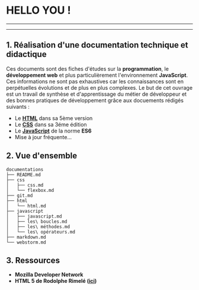 # HELLO YOU !

---
---

## 1. Réalisation d'une documentation technique et didactique

Ces documents sont des fiches d'études sur la **programmation**, le **développement web** et plus particulièrement
l'environnement **JavaScript**. Ces informations ne sont pas exhaustives car les connaissances sont en perpétuelles
évolutions et de plus en plus complexes. Le but de cet ouvrage est un travail de synthèse et d'apprentissage du
métier de développeur et des bonnes pratiques de développement grâce aux docuements rédigés suivants :

* Le [**HTML**](https://github.com/mehdiLegoullon/myProject/tree/master/documentations/html) dans sa 5ème version
* Le [**CSS**](https://github.com/mehdiLegoullon/myProject/tree/master/documentations/css) dans sa 3éme édition
* Le [**JavaScript**](https://github.com/mehdiLegoullon/myProject/tree/master/documentations/javascript) de la norme **ES6**
* Mise à jour fréquente...

## 2. Vue d'ensemble 
```
documentations
├── README.md
├── css
│   ├── css.md
│   └── flexbox.md
├── git.md
├── html
│   └── html.md
├── javascript
│   ├── javascript.md
│   ├── les\ boucles.md
│   ├── les\ méthodes.md
│   └── les\ opérateurs.md
├── markdown.md
└── webstorm.md
```

## 3. Ressources

* **Mozilla Developer Network**
* **HTML 5 de Rodolphe Rimelé ([ici](https://www.eyrolles.com/Informatique/Livre/html-5-9782212143652/))**

